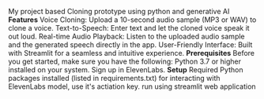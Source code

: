 My project based Cloning prototype using python and generative AI
**Features**
Voice Cloning: Upload a 10-second audio sample (MP3 or WAV) to clone a voice.
Text-to-Speech: Enter text and let the cloned voice speak it out loud.
Real-time Audio Playback: Listen to the uploaded audio sample and the generated speech directly in the app.
User-Friendly Interface: Built with Streamlit for a seamless and intuitive experience.
**Prerequisites**
Before you get started, make sure you have the following:
Python 3.7 or higher installed on your system.
Sign up in ElevenLabs.
**Setup**
Required Python packages installed (listed in requirements.txt)
for interacting with ElevenLabs model, use it's actiation key.
run using streamlit web application
